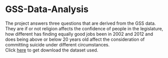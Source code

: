 # GSS-Data-Analysis
The project answers three questions that are derived from the GSS data. They are if or not religion affects the confidence of people in the legislature, how different has finding equally good jobs been in 2002 and 2012 and does being above or below 20 years old affect the consideration of committing suicide under different circumstances.<br />
Click [here](https://drive.google.com/file/d/1n38UgwHg0f7E7PO5R7Pr1bx-aOWoJUDv/view) to get download the dataset used.
